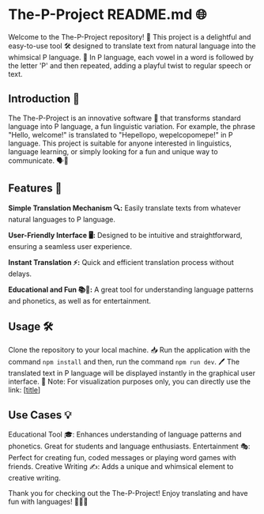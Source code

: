 # The-P-Project README.md 🌐
Welcome to the The-P-Project repository! 🚀 This project is a delightful and easy-to-use tool 🛠️ designed to translate text from natural language into the whimsical P language. 🎉 In P language, each vowel in a word is followed by the letter 'P' and then repeated, adding a playful twist to regular speech or text.

## Introduction 📖
The The-P-Project is an innovative software 🌟 that transforms standard language into P language, a fun linguistic variation. For example, the phrase "Hello, welcome!" is translated to "Hepellopo, wepelcopomepe!" in P language. This project is suitable for anyone interested in linguistics, language learning, or simply looking for a fun and unique way to communicate. 🗣️🎈

## Features 🌟
**Simple Translation Mechanism 🔍:** Easily translate texts from whatever natural languages to P language.

**User-Friendly Interface 🖥️:** Designed to be intuitive and straightforward, ensuring a seamless user experience.

**Instant Translation ⚡:** Quick and efficient translation process without delays.

**Educational and Fun 📚🎉:** A great tool for understanding language patterns and phonetics, as well as for entertainment.


## Usage 🛠️
Clone the repository to your local machine. 📥
Run the application with the command `npm install` and then, run the command `npm run dev`. 🖊️
The translated text in P language will be displayed instantly in the graphical user interface. 📃
Note: For visualization purposes only, you can directly use the link: [[title](https://the-p-project-c695c.web.app/)]

## Use Cases 💡
Educational Tool 🎓: Enhances understanding of language patterns and phonetics. Great for students and language enthusiasts.
Entertainment 🎭: Perfect for creating fun, coded messages or playing word games with friends.
Creative Writing ✍️: Adds a unique and whimsical element to creative writing.


Thank you for checking out the The-P-Project! Enjoy translating and have fun with languages! 🎉🌐💬
